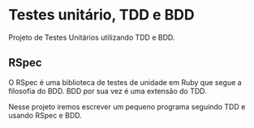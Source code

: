 # Testes unitário, TDD e BDD
Projeto de Testes Unitários utilizando TDD e BDD.
## RSpec

   O	RSpec	 é	 uma	 biblioteca	 de	 testes	 de	 unidade	 em	Ruby	 que
segue	a	filosofia	do	BDD.	BDD por sua vez	é	uma	extensão	do	TDD.

Nesse projeto iremos escrever	um	pequeno	programa	seguindo	TDD	e
usando	RSpec e BDD.
